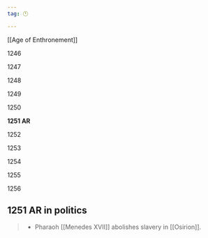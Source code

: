 ```yaml
---
tag: 🕛

---
```

[[Age of Enthronement]]


1246

1247

1248

1249

1250

**1251 AR**

1252

1253

1254

1255

1256



## 1251 AR in politics

>  - Pharaoh [[Menedes XVII]] abolishes slavery in [[Osirion]].






